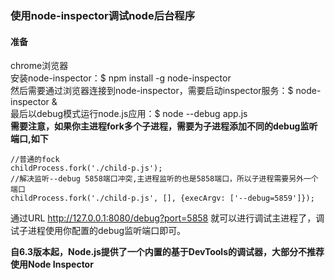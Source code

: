 ### 使用node-inspector调试node后台程序
#### 准备
chrome浏览器  
安装node-inspector：$ npm install -g node-inspector  
然后需要通过浏览器连接到node-inspector，需要启动inspector服务：$ node-inspector &  
最后以debug模式运行node.js应用：$ node --debug app.js  
**需要注意，如果你主进程fork多个子进程，需要为子进程添加不同的debug监听端口,如下**  
```
//普通的fock
childProcess.fork('./child-p.js');
//解决监听--debug 5858端口冲突,主进程监听的也是5858端口，所以子进程需要另外一个端口
childProcess.fork('./child-p.js', [], {execArgv: ['--debug=5859']});
```
通过URL http://127.0.0.1:8080/debug?port=5858 就可以进行调试主进程了，调试子进程使用你配置的debug监听端口即可。

**自6.3版本起，Node.js提供了一个内置的基于DevTools的调试器，大部分不推荐使用Node Inspector**
